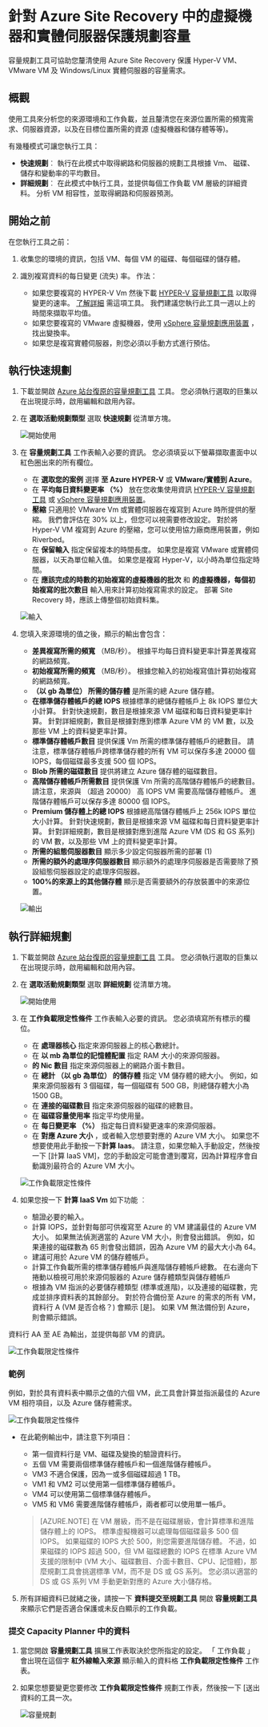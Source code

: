 <properties
    pageTitle="針對 Site Recovery 中的虛擬機器和實體伺服器保護規劃容量 | Microsoft Azure"
    description="Azure Site Recovery 可將內部部署上虛擬機器和實體伺服器的複寫、容錯移轉及復原協調至 Azure 或次要內部部署站台。" 
    services="site-recovery" 
    documentationCenter="" 
    authors="rayne-wiselman" 
    manager="jwhit" 
    editor=""/>

<tags 
    ms.service="site-recovery" 
    ms.devlang="na"
    ms.topic="article"
    ms.tgt_pltfrm="na"
    ms.workload="storage-backup-recovery" 
    ms.date="12/14/2015" 
    ms.author="raynew"/>

# 針對 Azure Site Recovery 中的虛擬機器和實體伺服器保護規劃容量

容量規劃工具可協助您釐清使用 Azure Site Recovery 保護 Hyper-V VM、VMware VM 及 Windows/Linux 實體伺服器的容量需求。


## 概觀

使用工具來分析您的來源環境和工作負載，並且釐清您在來源位置所需的頻寬需求、伺服器資源，以及在目標位置所需的資源 (虛擬機器和儲存體等等)。 

有幾種模式可讓您執行工具：

- **快速規劃**︰ 執行在此模式中取得網路和伺服器的規劃工具根據 Vm、 磁碟、 儲存和變動率的平均數目。
- **詳細規劃**︰ 在此模式中執行工具，並提供每個工作負載 VM 層級的詳細資料。 分析 VM 相容性，並取得網路和伺服器預測。

## 開始之前

在您執行工具之前：

1. 收集您的環境的資訊，包括 VM、每個 VM 的磁碟、每個磁碟的儲存體。
2. 識別複寫資料的每日變更 (流失) 率。 作法：

    - 如果您要複寫的 HYPER-V Vm 然後下載 [HYPER-V 容量規劃工具](https://www.microsoft.com/download/details.aspx?id=39057) 以取得變更的速率。 [了解詳細](site-recovery-capacity-planning-for-hyper-v-replication.md) 需這項工具。 我們建議您執行此工具一週以上的時間來擷取平均值。
    - 如果您要複寫的 VMware 虛擬機器，使用 [vSphere 容量規劃應用裝置](https://labs.vmware.com/flings/vsphere-replication-capacity-planning-appliance) ，找出變換率。
    - 如果您是複寫實體伺服器，則您必須以手動方式進行預估。

## 執行快速規劃
1.  下載並開啟 [Azure 站台復原的容量規劃工具](http://aka.ms/asr-capacity-planner-excel) 工具。 您必須執行選取的巨集以在出現提示時，啟用編輯和啟用內容。 
2.  在 **選取活動規劃類型** 選取 **快速規劃** 從清單方塊。

    ![開始使用](./media/site-recovery-capacity-planner/getting-started.png)

3.  在 **容量規劃工具** 工作表輸入必要的資訊。 您必須填妥以下螢幕擷取畫面中以紅色圈出來的所有欄位。

    - 在 **選取您的案例** 選擇 **至 Azure HYPER-V** 或 **VMware/實體到 Azure**。
    - 在 **平均每日資料變更率 （%）** 放在您收集使用資訊 [HYPER-V 容量規劃工具](site-recovery-capacity-planning-for-hyper-v-replication.md) 或 [vSphere 容量規劃應用裝置](https://labs.vmware.com/flings/vsphere-replication-capacity-planning-appliance)。  
    - **壓縮** 只適用於 VMware Vm 或實體伺服器在複寫到 Azure 時所提供的壓縮。 我們會評估在 30% 以上，但您可以視需要修改設定。 對於將 Hyper-V VM 複寫到 Azure 的壓縮，您可以使用協力廠商應用裝置，例如 Riverbed。 
    -  在 **保留輸入** 指定保留複本的時間長度。 如果您是複寫 VMware 或實體伺服器，以天為單位輸入值。 如果您是複寫 Hyper-V，以小時為單位指定時間。
    -  在 **應該完成的時數的初始複寫的虛擬機器的批次** 和 **的虛擬機器，每個初始複寫的批次數目** 輸入用來計算初始複寫需求的設定。  部署 Site Recovery 時，應該上傳整個初始資料集。 

    ![輸入](./media/site-recovery-capacity-planner/inputs.png)

2.  您填入來源環境的值之後，顯示的輸出會包含：

    - **差異複寫所需的頻寬** （MB/秒）。 根據平均每日資料變更率計算差異複寫的網路頻寬。
    - **初始複寫所需的頻寬** （MB/秒）。 根據您輸入的初始複寫值計算初始複寫的網路頻寬。 
    - **（以 gb 為單位） 所需的儲存體** 是所需的總 Azure 儲存體。
    - **在標準儲存體帳戶的總 IOPS** 根據標準的總儲存體帳戶上 8k IOPS 單位大小計算。  針對快速規劃，數目是根據來源 VM 磁碟和每日資料變更率計算。 針對詳細規劃，數目是根據對應到標準 Azure VM 的 VM 數，以及那些 VM 上的資料變更率計算。 
    - **標準儲存體帳戶數目** 提供保護 Vm 所需的標準儲存體帳戶的總數目。 請注意，標準儲存體帳戶跨標準儲存體的所有 VM 可以保存多達 20000 個 IOPS，每個磁碟最多支援 500 個 IOPS。 
    - **Blob 所需的磁碟數目** 提供將建立 Azure 儲存體的磁碟數目。
    - **高階儲存體帳戶所需數目** 提供保護 Vm 所需的高階儲存體帳戶的總數目。 請注意，來源與 （超過 20000） 高 IOPS VM 需要高階儲存體帳戶。 進階儲存體帳戶可以保存多達 80000 個 IOPS。
    - **Premium 儲存體上的總 IOPS** 根據總高階儲存體帳戶上 256k IOPS 單位大小計算。  針對快速規劃，數目是根據來源 VM 磁碟和每日資料變更率計算。 針對詳細規劃，數目是根據對應到進階 Azure VM (DS 和 GS 系列) 的 VM 數，以及那些 VM 上的資料變更率計算。 
    - **所需的組態伺服器數目** 顯示多少設定伺服器所需的部署 (1)
    - **所需的額外的處理序伺服器數目** 顯示額外的處理序伺服器是否需要除了預設組態伺服器設定的處理序伺服器。
    - **100%的來源上的其他儲存體** 顯示是否需要額外的存放裝置中的來源位置。
            
    ![輸出](./media/site-recovery-capacity-planner/output.png)
 
## 執行詳細規劃


1.  下載並開啟 [Azure 站台復原的容量規劃工具](http://aka.ms/asr-capacity-planner-excel) 工具。 您必須執行選取的巨集以在出現提示時，啟用編輯和啟用內容。 
2.  在 **選取活動規劃類型** 選取 **詳細規劃** 從清單方塊。

    ![開始使用](./media/site-recovery-capacity-planner/getting-started-2.png)

3.  在 **工作負載限定性條件** 工作表輸入必要的資訊。 您必須填寫所有標示的欄位。

    - 在 **處理器核心** 指定來源伺服器上的核心數總計。
    - 在 **以 mb 為單位的記憶體配置** 指定 RAM 大小的來源伺服器。 
    -  **的 Nic 數目** 指定來源伺服器上的網路介面卡數目。 
    -  在 **總計 （以 gb 為單位） 的儲存體** 指定 VM 儲存體的總大小。 例如，如果來源伺服器有 3 個磁碟，每一個磁碟有 500 GB，則總儲存體大小為 1500 GB。
    -  在 **連接的磁碟數目** 指定來源伺服器的磁碟的總數目。
    -  在 **磁碟容量使用率** 指定平均使用量。
    -  在 **每日變更率 （%）** 指定每日資料變更速率的來源伺服器。
    -  在 **對應 Azure 大小** ，或者輸入您想要對應的 Azure VM 大小。 如果您不想要使用此手動按一下**計算 Iaas**。 請注意，如果您輸入手動設定，然後按一下 [計算 IaaS VM]，您的手動設定可能會遭到覆寫，因為計算程序會自動識別最符合的 Azure VM 大小。

    ![工作負載限定性條件](./media/site-recovery-capacity-planner/workload-qualification.png)

4.  如果您按一下 **計算 IaaS Vm** 如下功能 ︰

    - 驗證必要的輸入。
    - 計算 IOPS，並針對每部可供複寫至 Azure 的 VM 建議最佳的 Azure VM 大小。 如果無法偵測適當的 Azure VM 大小，則會發出錯誤。 例如，如果連接的磁碟數為 65 則會發出錯誤，因為 Azure VM 的最大大小為 64。
    - 建議可用於 Azure VM 的儲存體帳戶。
    - 計算工作負載所需的標準儲存體帳戶與進階儲存體帳戶總數。 在右邊向下捲動以檢視可用於來源伺服器的 Azure 儲存體類型與儲存體帳戶
    - 根據為 VM 指派的必要儲存體類型 (標準或進階)，以及連接的磁碟數，完成並排序資料表的其餘部分。 對於符合備份至 Azure 的需求的所有 VM，資料行 A (VM 是否合格？) 會顯示 [是]。 如果 VM 無法備份到 Azure，則會顯示錯誤。

資料行 AA 至 AE 為輸出，並提供每部 VM 的資訊。

![工作負載限定性條件](./media/site-recovery-capacity-planner/workload-qualification-2.png)


### 範例
例如，對於具有資料表中顯示之值的六個 VM，此工具會計算並指派最佳的 Azure VM 相符項目，以及 Azure 儲存體需求。

![工作負載限定性條件](./media/site-recovery-capacity-planner/workload-qualification-3.png)

- 在此範例輸出中，請注意下列項目：
    
    - 第一個資料行是 VM、磁碟及變換的驗證資料行。
    - 五個 VM 需要兩個標準儲存體帳戶和一個進階儲存體帳戶。 
    -  VM3 不適合保護，因為一或多個磁碟超過 1 TB。
    -  VM1 和 VM2 可以使用第一個標準儲存體帳戶。
    -  VM4 可以使用第二個標準儲存體帳戶。
    -  VM5 和 VM6 需要進階儲存體帳戶，兩者都可以使用單一帳戶。

    >[AZURE.NOTE]  在 VM 層級，而不是在磁碟層級，會計算標準和進階儲存體上的 IOPS。 標準虛擬機器可以處理每個磁碟最多 500 個 IOPS。 如果磁碟的 IOPS 大於 500，則您需要進階儲存體。 不過，如果磁碟的 IOPS 超過 500，但 VM 磁碟總數的 IOPS 在標準 Azure VM 支援的限制中 (VM 大小、磁碟數目、介面卡數目、CPU、記憶體)，那麼規劃工具會挑選標準 VM，而不是 DS 或 GS 系列。 您必須以適當的 DS 或 GS 系列 VM 手動更新對應的 Azure 大小儲存格。

5. 所有詳細資料已就緒之後，請按一下 **資料提交至規劃工具** 開啟 **容量規劃工具** 來顯示它們是否適合保護或未反白顯示的工作負載。


### 提交 Capacity Planner 中的資料

1.  當您開啟 **容量規劃工具** 擴展工作表取決於您所指定的設定。 「 工作負載 」 會出現在這個字 **紅外線輸入來源** 顯示輸入的資料格 **工作負載限定性條件** 工作表。 
2.  如果您想要變更您要修改 **工作負載限定性條件** 規劃工作表，然後按一下 [送出資料的工具一次。  

    ![容量規劃](./media/site-recovery-capacity-planner/capacity-planner.png)




